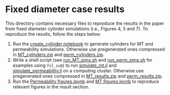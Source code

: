 # Fixed diameter case results
This directory contains necessary files to reproduce the results in the paper from fixed diameter cylinder simulations (i.e., Figures 4, 5 and 7). To reproduce the results, follow the steps below:
1. Run the [create_cylinder notebook](https://github.com/zhiyuzheng1769/MT-and-permeability-effect-on-two-compartment-dMRI-WM-model/blob/main/fixed_diameter/create_cylinders.ipynb) to generate cylinders for MT and permeability simulations. Otherwise use pregenerated ones compressed in [MT_cylinders.zip](https://github.com/zhiyuzheng1769/MT-and-permeability-effect-on-two-compartment-dMRI-WM-model/blob/main/fixed_diameter/MT_cyl.zip) and [perm_cylinders.zip](https://github.com/zhiyuzheng1769/MT-and-permeability-effect-on-two-compartment-dMRI-WM-model/blob/main/fixed_diameter/perm_cyl.zip).
2. Write a shell script (see [run_MT_sims.sh](https://github.com/zhiyuzheng1769/MT-and-permeability-effect-on-two-compartment-dMRI-WM-model/blob/main/fixed_diameter/run_mt_sims.sh) and [run_perm_sims.sh](https://github.com/zhiyuzheng1769/MT-and-permeability-effect-on-two-compartment-dMRI-WM-model/blob/main/fixed_diameter/run_perm_sims.sh) for examples using `fsl_sub`) to run [simulate_mt.jl](https://github.com/zhiyuzheng1769/MT-and-permeability-effect-on-two-compartment-dMRI-WM-model/blob/main/fixed_diameter/simulate_mt.jl) and [simulate_permeability.jl](https://github.com/zhiyuzheng1769/MT-and-permeability-effect-on-two-compartment-dMRI-WM-model/blob/main/fixed_diameter/simulate_permeability.jl) on a computing cluster. Otherwise use pregenerated ones compressed in [MT_results.zip](https://github.com/zhiyuzheng1769/MT-and-permeability-effect-on-two-compartment-dMRI-WM-model/blob/main/fixed_diameter/MT_results.zip) and [perm_results.zip](https://github.com/zhiyuzheng1769/MT-and-permeability-effect-on-two-compartment-dMRI-WM-model/blob/main/fixed_diameter/perm_results.zip).
3. Run the [Permeability figures.ipynb](https://github.com/zhiyuzheng1769/MT-and-permeability-effect-on-two-compartment-dMRI-WM-model/blob/main/fixed_diameter/Permeability%20figures.ipynb) and [MT figures.ipynb](https://github.com/zhiyuzheng1769/MT-and-permeability-effect-on-two-compartment-dMRI-WM-model/blob/main/fixed_diameter/MT%20figures.ipynb) to reproduce relevant figures in the result section. 

